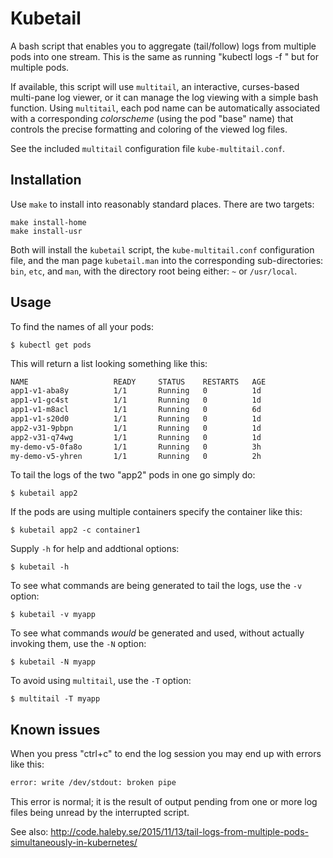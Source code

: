 # Kubetail

A bash script that enables you to aggregate (tail/follow) logs from multiple
pods into one stream.  This is the same as running "kubectl logs -f <pod>" but
for multiple pods.

If available, this script will use `multitail`, an interactive, curses-based
multi-pane log viewer, or it can manage the log viewing with a simple bash
function.  Using `multitail`, each pod name can be automatically associated
with a corresponding _colorscheme_ (using the pod "base" name) that controls
the precise formatting and coloring of the viewed log files.

See the included `multitail` configuration file `kube-multitail.conf`.

## Installation

Use `make` to install into reasonably standard places.  There are two targets:

    make install-home
    make install-usr

Both will install the `kubetail` script, the `kube-multitail.conf`
configuration file, and the man page `kubetail.man` into the corresponding
sub-directories: `bin`, `etc`, and `man`, with the directory root being either:
`~` or `/usr/local`.

## Usage

To find the names of all your pods:

    $ kubectl get pods

This will return a list looking something like this:

```bash
NAME                   READY     STATUS    RESTARTS   AGE
app1-v1-aba8y          1/1       Running   0          1d
app1-v1-gc4st          1/1       Running   0          1d
app1-v1-m8acl  		   1/1       Running   0          6d
app1-v1-s20d0  		   1/1       Running   0          1d
app2-v31-9pbpn         1/1       Running   0          1d
app2-v31-q74wg         1/1       Running   0          1d
my-demo-v5-0fa8o       1/1       Running   0          3h
my-demo-v5-yhren       1/1       Running   0          2h
```

To tail the logs of the two "app2" pods in one go simply do:

    $ kubetail app2

If the pods are using multiple containers specify the container like this:

    $ kubetail app2 -c container1

Supply `-h` for help and addtional options:

    $ kubetail -h

To see what commands are being generated to tail the logs, use the `-v` option:

    $ kubetail -v myapp

To see what commands _would_ be generated and used, without actually invoking 
them, use the `-N` option:

    $ kubetail -N myapp

To avoid using `multitail`, use the `-T` option:

    $ multitail -T myapp

## Known issues

When you press "ctrl+c" to end the log session you may end up with errors like this:

```bash
error: write /dev/stdout: broken pipe
```

This error is normal; it is the result of output pending from one or more log files
being unread by the interrupted script.

See also: http://code.haleby.se/2015/11/13/tail-logs-from-multiple-pods-simultaneously-in-kubernetes/
